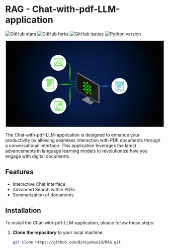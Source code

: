 # RAG - Chat-with-pdf-LLM-application

![GitHub stars](https://img.shields.io/github/stars/yourusername/Chat-with-pdf-LLM-application?style=social) ![GitHub forks](https://img.shields.io/github/forks/yourusername/Chat-with-pdf-LLM-application?style=social) ![GitHub issues](https://img.shields.io/github/issues/yourusername/Chat-with-pdf-LLM-application) ![Python version](https://img.shields.io/badge/python-3.8+-blue.svg)

![RAG Application](image.png)


The Chat-with-pdf-LLM-application is designed to enhance your productivity by allowing seamless interaction with PDF documents through a conversational interface. This application leverages the latest advancements in language learning models to revolutionize how you engage with digital documents.

## Features

- Interactive Chat Interface
- Advanced Search within PDFs
- Summarization of documents

## Installation

To install the Chat-with-pdf-LLM-application, please follow these steps:

1. **Clone the repository** to your local machine.

   ```bash
   git clone https://github.com/Biniyamseid/RAG.git
